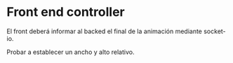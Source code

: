 # Front end controller

El front deberá informar al backed el final de la animación mediante socket-io.

Probar a establecer un ancho y alto relativo.
